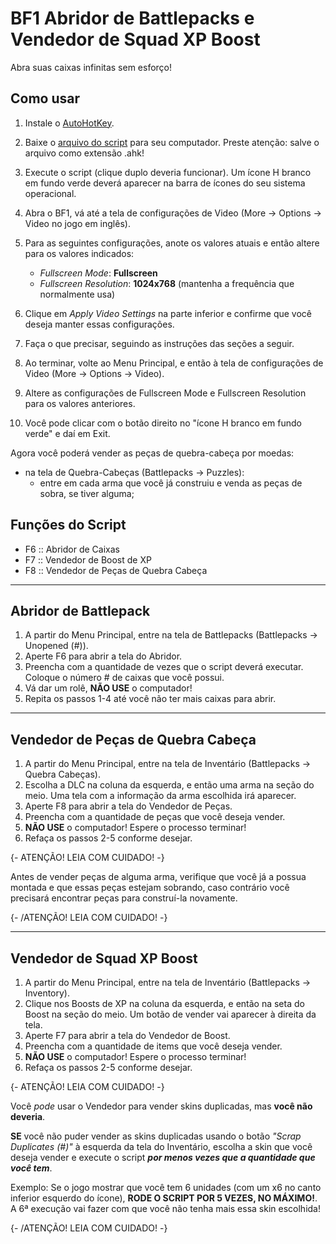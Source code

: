 # BF1 Abridor de Battlepacks e Vendedor de Squad XP Boost

Abra suas caixas infinitas sem esforço!


## Como usar

1. Instale o [AutoHotKey](https://www.autohotkey.com/).
2. Baixe o [arquivo do script](https://gitlab.com/paulochf/bf1_auto_open_battlepacks/-/raw/master/opener.ahk) para seu computador. Preste atenção: salve o arquivo como extensão .ahk!
3. Execute o script (clique duplo deveria funcionar). Um ícone H branco em fundo verde deverá aparecer na barra de ícones do seu sistema operacional.
4. Abra o BF1, vá até a tela de configurações de Video (More -> Options -> Video no jogo em inglês).
5. Para as seguintes configurações, anote os valores atuais e então altere para os valores indicados:
    - *Fullscreen Mode*: **Fullscreen**
    - *Fullscreen Resolution*: **1024x768** (mantenha a frequência que normalmente usa)
6. Clique em *Apply Video Settings* na parte inferior e confirme que você deseja manter essas configurações.

7. Faça o que precisar, seguindo as instruções das seções a seguir. 

8. Ao terminar, volte ao Menu Principal, e então à tela de configurações de Video (More -> Options -> Video).
9. Altere as configurações de Fullscreen Mode e Fullscreen Resolution para os valores anteriores.
10. Você pode clicar com o botão direito no "ícone H branco em fundo verde" e daí em Exit.

Agora você poderá vender as peças de quebra-cabeça por moedas:
- na tela de Quebra-Cabeças (Battlepacks -> Puzzles):
    - entre em cada arma que você já construiu e venda as peças de sobra, se tiver alguma;


## Funções do Script

- F6 :: Abridor de Caixas
- F7 :: Vendedor de Boost de XP
- F8 :: Vendedor de Peças de Quebra Cabeça

---

## Abridor de Battlepack

1. A partir do Menu Principal, entre na tela de Battlepacks (Battlepacks -> Unopened (#)).
2. Aperte F6 para abrir a tela do Abridor.
3. Preencha com a quantidade de vezes que o script deverá executar. Coloque o número # de caixas que você possui.
4. Vá dar um rolê, **NÃO USE** o computador!
5. Repita os passos 1-4 até você não ter mais caixas para abrir.

---

## Vendedor de Peças de Quebra Cabeça

1. A partir do Menu Principal, entre na tela de Inventário (Battlepacks -> Quebra Cabeças).
2. Escolha a DLC na coluna da esquerda, e então uma arma na seção do meio. Uma tela com a informação da arma escolhida irá aparecer.
3. Aperte F8 para abrir a tela do Vendedor de Peças.
4. Preencha com a quantidade de peças que você deseja vender.
5. **NÃO USE** o computador! Espere o processo terminar!
6. Refaça os passos 2-5 conforme desejar.

{- ATENÇÃO! LEIA COM CUIDADO! -}

Antes de vender peças de alguma arma, verifique que você já a possua montada e que essas peças estejam sobrando, caso contrário você precisará encontrar peças para construí-la novamente.

{- /ATENÇÃO! LEIA COM CUIDADO! -}

---

## Vendedor de Squad XP Boost 

1. A partir do Menu Principal, entre na tela de Inventário (Battlepacks -> Inventory).
2. Clique nos Boosts de XP na coluna da esquerda, e então na seta do Boost na seção do meio. Um botão de vender vai aparecer à direita da tela.
3. Aperte F7 para abrir a tela do Vendedor de Boost.
4. Preencha com a quantidade de items que você deseja vender.
5. **NÃO USE** o computador! Espere o processo terminar!
6. Refaça os passos 2-5 conforme desejar.

{- ATENÇÃO! LEIA COM CUIDADO! -}

Você *pode* usar o Vendedor para vender skins duplicadas, mas **você não deveria**.

**SE** você não puder vender as skins duplicadas usando o botão *"Scrap Duplicates (#)"* à esquerda da tela do Inventário, escolha a skin que você deseja vender e execute o script **_por menos vezes que a quantidade que você tem_**.

Exemplo: Se o jogo mostrar que você tem 6 unidades (com um x6 no canto inferior esquerdo do ícone), **RODE O SCRIPT POR 5 VEZES, NO MÁXIMO!**. A 6ª execução vai fazer com que você não tenha mais essa skin escolhida!

{- /ATENÇÃO! LEIA COM CUIDADO! -}
